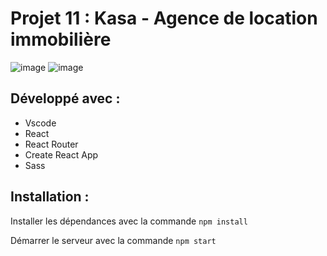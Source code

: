 # Projet 11 : Kasa - Agence de location immobilière

![image](https://user-images.githubusercontent.com/83612612/236487412-026191ca-6fda-4995-a6c3-f46bd1136404.png)
![image](https://user-images.githubusercontent.com/83612612/236487587-42f152e1-034d-4b5d-8ac3-29143eb038c9.png)


## Développé avec :

- Vscode
- React
- React Router
- Create React App
- Sass

## Installation :

Installer les dépendances avec la commande `npm install`

Démarrer le serveur avec la commande `npm start`
